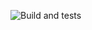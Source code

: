 ![Build and tests](https://github.com/Bartek-stu/github-actions-example/actions/workflows/run-unit-tests.yml/badge.svg)